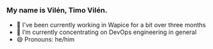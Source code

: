 ### My name is Vilén, Timo Vilén.


- 🔭 I've been currently working in Wapice for a bit over three months
- 🌱 I’m currently concentrating on DevOps engineering in general
- 😄 Pronouns: he/him
